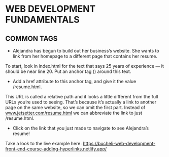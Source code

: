 # WEB DEVELOPMENT FUNDAMENTALS

## COMMON TAGS

* Alejandra has begun to build out her business’s website. She wants to link from her homepage to a different page that contains her resume.

To start, look in index.html for the text that says 25 years of experience — it should be near line 20. Put an anchor tag (<a>) around this text.

* Add a href attribute to this anchor tag, and give it the value /resume.html.

This URL is called a relative path and it looks a little different from the full URLs you’re used to seeing. That’s because it’s actually a link to another page on the same website, so we can omit the first part. Instead of www.jetsetter.com/resume.html we can abbreviate the link to just /resume.html.

* Click on the link that you just made to navigate to see Alejandra’s resume!
  
Take a look to the live example here: https://bucheli-web-development-front-end-course-adding-hyperlinks.netlify.app/
